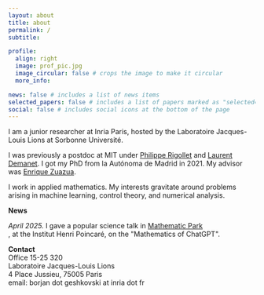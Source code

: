 ```yaml
---
layout: about
title: about
permalink: /
subtitle: 

profile:
  align: right
  image: prof_pic.jpg
  image_circular: false # crops the image to make it circular
  more_info: 

news: false # includes a list of news items
selected_papers: false # includes a list of papers marked as "selected={true}"
social: false # includes social icons at the bottom of the page
---
```


I am a junior researcher at Inria Paris, hosted by the Laboratoire Jacques-Louis Lions at Sorbonne Université.

I was previously a postdoc at MIT under <a class="publink" href="https://math.mit.edu/~rigollet/">Philippe Rigollet</a> and <a class="publink" href="https://math.mit.edu/icg/">Laurent Demanet</a>.
I got my PhD from la Autónoma de Madrid in 2021. My advisor was <a class="publink" href="https://dcn.nat.fau.eu/enrique-zuazua/">Enrique Zuazua</a>. 

I work in applied mathematics. My interests gravitate around problems arising in machine learning, control theory, and numerical analysis. 

<strong>News</strong>

*April 2025.* I gave a popular science talk in <a class="publink" href="https://www.ihp.fr/fr/mathematic-park">Mathematic Park</a><br>, at the Institut Henri Poincaré, on the "Mathematics of ChatGPT".

<strong>Contact</strong><br>
Office 15-25 320<br>
Laboratoire Jacques-Louis Lions<br>
4 Place Jussieu, 75005 Paris<br>
email: borjan dot geshkovski at inria dot fr
